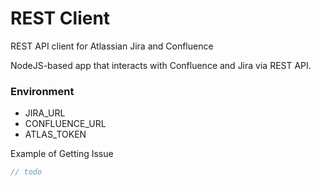 # REST Client

REST API client for Atlassian Jira and Confluence

NodeJS-based app that interacts with Confluence and Jira via REST API.

### Environment
* JIRA_URL
* CONFLUENCE_URL
* ATLAS_TOKEN


Example of Getting Issue
```javascript
// todo
```
